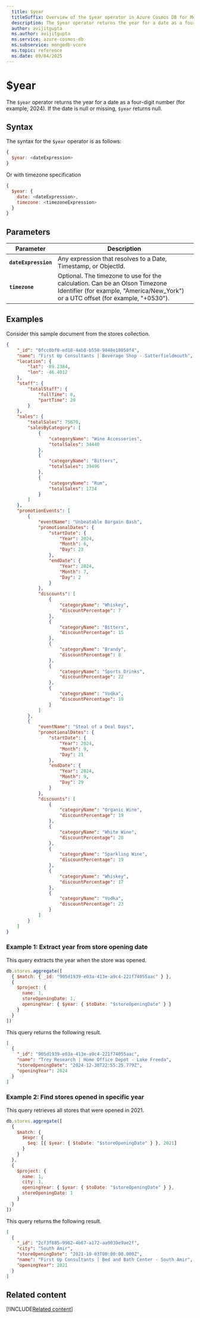 ```yaml
---
  title: $year
  titleSuffix: Overview of the $year operator in Azure Cosmos DB for MongoDB (vCore)
  description: The $year operator returns the year for a date as a four-digit number.
  author: avijitgupta
  ms.author: avijitgupta
  ms.service: azure-cosmos-db
  ms.subservice: mongodb-vcore
  ms.topic: reference
  ms.date: 09/04/2025
---
```


# $year

The `$year` operator returns the year for a date as a four-digit number (for example, 2024). If the date is null or missing, `$year` returns null.

## Syntax

The syntax for the `$year` operator is as follows:

```javascript
{
  $year: <dateExpression>
}
```

Or with timezone specification

```javascript
{
  $year: {
    date: <dateExpression>,
    timezone: <timezoneExpression>
  }
}
```

## Parameters

| Parameter | Description |
| --- | --- |
| **`dateExpression`** | Any expression that resolves to a Date, Timestamp, or ObjectId. |
| **`timezone`** | Optional. The timezone to use for the calculation. Can be an Olson Timezone Identifier (for example, "America/New_York") or a UTC offset (for example, "+0530"). |

## Examples

Consider this sample document from the stores collection.

```json
{
    "_id": "0fcc0bf0-ed18-4ab8-b558-9848e18058f4",
    "name": "First Up Consultants | Beverage Shop - Satterfieldmouth",
    "location": {
        "lat": -89.2384,
        "lon": -46.4012
    },
    "staff": {
        "totalStaff": {
            "fullTime": 8,
            "partTime": 20
        }
    },
    "sales": {
        "totalSales": 75670,
        "salesByCategory": [
            {
                "categoryName": "Wine Accessories",
                "totalSales": 34440
            },
            {
                "categoryName": "Bitters",
                "totalSales": 39496
            },
            {
                "categoryName": "Rum",
                "totalSales": 1734
            }
        ]
    },
    "promotionEvents": [
        {
            "eventName": "Unbeatable Bargain Bash",
            "promotionalDates": {
                "startDate": {
                    "Year": 2024,
                    "Month": 6,
                    "Day": 23
                },
                "endDate": {
                    "Year": 2024,
                    "Month": 7,
                    "Day": 2
                }
            },
            "discounts": [
                {
                    "categoryName": "Whiskey",
                    "discountPercentage": 7
                },
                {
                    "categoryName": "Bitters",
                    "discountPercentage": 15
                },
                {
                    "categoryName": "Brandy",
                    "discountPercentage": 8
                },
                {
                    "categoryName": "Sports Drinks",
                    "discountPercentage": 22
                },
                {
                    "categoryName": "Vodka",
                    "discountPercentage": 19
                }
            ]
        },
        {
            "eventName": "Steal of a Deal Days",
            "promotionalDates": {
                "startDate": {
                    "Year": 2024,
                    "Month": 9,
                    "Day": 21
                },
                "endDate": {
                    "Year": 2024,
                    "Month": 9,
                    "Day": 29
                }
            },
            "discounts": [
                {
                    "categoryName": "Organic Wine",
                    "discountPercentage": 19
                },
                {
                    "categoryName": "White Wine",
                    "discountPercentage": 20
                },
                {
                    "categoryName": "Sparkling Wine",
                    "discountPercentage": 19
                },
                {
                    "categoryName": "Whiskey",
                    "discountPercentage": 17
                },
                {
                    "categoryName": "Vodka",
                    "discountPercentage": 23
                }
            ]
        }
    ]
}
```

### Example 1: Extract year from store opening date

This query extracts the year when the store was opened.

```javascript
db.stores.aggregate([
  { $match: { _id: "905d1939-e03a-413e-a9c4-221f74055aac" } },
  {
    $project: {
      name: 1,
      storeOpeningDate: 1,
      openingYear: { $year: { $toDate: "$storeOpeningDate" } }
    }
  }
])
```

This query returns the following result.

```json
[
  {
    "_id": "905d1939-e03a-413e-a9c4-221f74055aac",
    "name": "Trey Research | Home Office Depot - Lake Freeda",
    "storeOpeningDate": "2024-12-30T22:55:25.779Z",
    "openingYear": 2024
  }
]
```

### Example 2: Find stores opened in specific year

This query retrieves all stores that were opened in 2021.

```javascript
db.stores.aggregate([
  {
    $match: {
      $expr: {
        $eq: [{ $year: { $toDate: "$storeOpeningDate" } }, 2021]
      }
    }
  },
  {
    $project: {
      name: 1,
      city: 1,
      openingYear: { $year: { $toDate: "$storeOpeningDate" } },
      storeOpeningDate: 1
    }
  }
])
```

This query returns the following result.

```json
[
  {
    "_id": "2cf3f885-9962-4b67-a172-aa9039e9ae2f",
    "city": "South Amir",
    "storeOpeningDate": "2021-10-03T00:00:00.000Z",
    "name": "First Up Consultants | Bed and Bath Center - South Amir",
    "openingYear": 2021
  }
]
```

## Related content

[!INCLUDE[Related content](../includes/related-content.md)]
